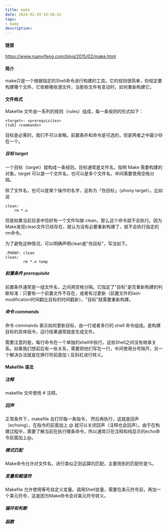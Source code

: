 ```yaml
---
title: make
date: 2024-02-29 19:58:52
tags:
- make
description: 
---
```


#### 链接

https://www.ruanyifeng.com/blog/2015/02/make.html

#### 简介

make只是一个根据指定的Shell命令进行构建的工具。它的规则很简单，你规定要构建哪个文件、它依赖哪些源文件，当那些文件有变动时，如何重新构建它。

#### 文件格式

Makefile 文件由一系列的规则（rules）组成，每一条规则的形式如下：

```
<target>: <prerequisites>
[tab] <commands>
```

目标是必需的，我们不可以省略。前置条件和命令是可选的，但是两者之中最少存在一个。

##### 目标 target

一个目标（target）就构成一条规则。目标通常是文件名，指明 Make 需要构建的对象。target 可以是一个文件名，也可以是多个文件名，中间需要使用空格分隔。

除了文件名，也可以是某个操作的名字，这称为「伪目标」（phony target）。比如说

```
clean:
    rm *.o
```

但是如果当前目录中恰好有一个文件叫做 clean，那么这个命令就不会执行。因为Make发现clean文件已经存在，就认为没有必要重新构建了，就不会执行指定的rm命令。

为了避免这种情况，可以明确声明clean是"伪目标"，写法如下。

```
.PHONY: clean
clean:
        rm *.o temp
```

##### 前置条件 prerequisite

前置条件通常是一组文件名，之间用空格分隔。它指定了"目标"是否重新构建的判断标准：只要有一个前置文件不存在，或者有过更新（前置文件的last-modification时间戳比目标的时间戳新），"目标"就需要重新构建。

##### 命令 commands

命令 commands 表示如何更新目标，由一行或者多行的 shell 命令组成。是构建目标的具体指令，运行结果通常就是生成文件。

需要注意的是，每行命令在一个单独的shell中执行。这些Shell之间没有继承关系。如果我们想前后有一些关系，需要把他们写在一行，中间使用分号隔开。另一个解决办法就是在换行符前面加 \ 反斜杠进行转义。

#### Makefile 语法

##### 注释

makefile 文件使用 # 注释。

##### 回声

正常条件下，makefile 会打印每一条指令， 然后再执行，这就是回声（echoing）。在指令的前面加上 @ 就可以关闭回声（注释也会回声）。由于在构建过程中，需要了解当前在执行哪条命令，所以通常只在注释和纯显示的echo命令前面加上@。

##### 模式匹配

Make命令允许对文件名，进行类似正则运算的匹配，主要用到的匹配符是%。

##### 变量和赋值符

Makefile 允许使用等号自定义变量。调用Shell变量，需要在美元符号前，再加一个美元符号，这是因为Make命令会对美元符号转义。

##### 循环和判断

##### 函数



